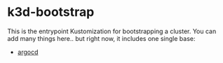 # k3d-bootstrap

This is the entrypoint Kustomization for bootstrapping a cluster.
You can add many things here.. but right now, it includes one single base:

- [argocd](../argocd)
